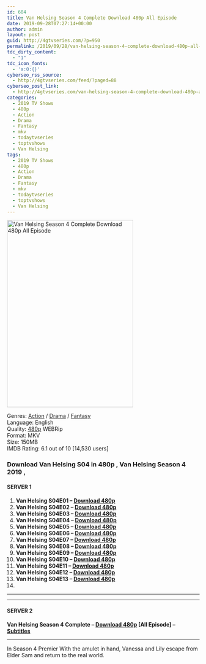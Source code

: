 ```yaml
---
id: 604
title: Van Helsing Season 4 Complete Download 480p All Episode
date: 2019-09-28T07:27:14+00:00
author: admin
layout: post
guid: http://4gtvseries.com/?p=950
permalink: /2019/09/28/van-helsing-season-4-complete-download-480p-all-episode-3/
tdc_dirty_content:
  - "1"
tdc_icon_fonts:
  - 'a:0:{}'
cyberseo_rss_source:
  - http://4gtvseries.com/feed/?paged=88
cyberseo_post_link:
  - http://4gtvseries.com/van-helsing-season-4-complete-download-480p-all-episode/
categories:
  - 2019 TV Shows
  - 480p
  - Action
  - Drama
  - Fantasy
  - mkv
  - todaytvseries
  - toptvshows
  - Van Helsing
tags:
  - 2019 TV Shows
  - 480p
  - Action
  - Drama
  - Fantasy
  - mkv
  - todaytvseries
  - toptvshows
  - Van Helsing
---
```

<img loading="lazy" class="aligncenter" src="https://3.bp.blogspot.com/-WZkz87a32Gg/XY7d5Rh5FlI/AAAAAAAAACg/Nij9MDf3vQASmyAU21pQkrJaMF4rUd4UwCK4BGAYYCw/s1600/Van%2BHelsing%2BSeason%2B4.jpg" alt="Van Helsing Season 4 Complete Download 480p All Episode" width="330" height="488" />

Genres: <a href="http://4gtvseries.com/tag/action/" data-wpel-link="internal">Action</a> /&nbsp;<a href="http://4gtvseries.com/tag/drama/" data-wpel-link="internal">Drama</a>&nbsp;/&nbsp;<a href="http://4gtvseries.com/tag/fantasy/" data-wpel-link="internal">Fantasy</a>  
Language: English  
Quality:&nbsp;<a href="http://4gtvseries.com/tag/480p/" data-wpel-link="internal">480p</a> WEBRip  
Format: MKV  
Size: 150MB  
IMDB Rating: 6.1 out of 10 [14,530 users]

### **Download Van Helsing S04 in 480p , Van Helsing Season 4 2019 ,&nbsp;**

#### <span><strong>SERVER 1</strong></span>

  1. **Van Helsing S04E01 – <a href="http://slink.dl480p.xyz/5DdOKJ" data-wpel-link="external" target="_blank" rel="nofollow external noopener noreferrer" class="wpel-icon-left"><i class="wpel-icon fa fa-download" aria-hidden="true"></i>Download 480p</a>**
  2. **Van Helsing S04E02 – <a href="http://slink.dl480p.xyz/4gNvv" data-wpel-link="external" target="_blank" rel="nofollow external noopener noreferrer" class="wpel-icon-left"><i class="wpel-icon fa fa-download" aria-hidden="true"></i>Download 480p</a>**
  3. **Van Helsing S04E03 – <a href="http://slink.dl480p.xyz/1bxHg" data-wpel-link="external" target="_blank" rel="nofollow external noopener noreferrer" class="wpel-icon-left"><i class="wpel-icon fa fa-download" aria-hidden="true"></i>Download 480p</a>**
  4. **Van Helsing S04E04 – <a href="http://slink.dl480p.xyz/PoH0" data-wpel-link="external" target="_blank" rel="nofollow external noopener noreferrer" class="wpel-icon-left"><i class="wpel-icon fa fa-download" aria-hidden="true"></i>Download 480p</a>**
  5. **Van Helsing S04E05 – <a href="http://slink.dl480p.xyz/H2lrND" data-wpel-link="external" target="_blank" rel="nofollow external noopener noreferrer" class="wpel-icon-left"><i class="wpel-icon fa fa-download" aria-hidden="true"></i>Download 480p</a>**
  6. **Van Helsing S04E06 – <a href="http://slink.dl480p.xyz/BbFm" data-wpel-link="external" target="_blank" rel="nofollow external noopener noreferrer" class="wpel-icon-left"><i class="wpel-icon fa fa-download" aria-hidden="true"></i>Download 480p</a>**
  7. **Van Helsing S04E07 – <a href="http://slink.dl480p.xyz/vg0bf" data-wpel-link="external" target="_blank" rel="nofollow external noopener noreferrer" class="wpel-icon-left"><i class="wpel-icon fa fa-download" aria-hidden="true"></i>Download 480p</a>**
  8. **Van Helsing S04E08 – <a href="http://slink.dl480p.xyz/zNO4u" data-wpel-link="external" target="_blank" rel="nofollow external noopener noreferrer" class="wpel-icon-left"><i class="wpel-icon fa fa-download" aria-hidden="true"></i>Download 480p</a>**
  9. **Van Helsing S04E09 – <a href="http://slink.dl480p.xyz/8YDYsWox" data-wpel-link="external" target="_blank" rel="nofollow external noopener noreferrer" class="wpel-icon-left"><i class="wpel-icon fa fa-download" aria-hidden="true"></i>Download 480p</a>**
 10. **Van Helsing S04E10 – <a href="http://slink.dl480p.xyz/gNhAjJ" data-wpel-link="external" target="_blank" rel="nofollow external noopener noreferrer" class="wpel-icon-left"><i class="wpel-icon fa fa-download" aria-hidden="true"></i>Download 480p</a>**
 11. **Van Helsing S04E11 – <a href="http://slink.dl480p.xyz/J093Zy" data-wpel-link="external" target="_blank" rel="nofollow external noopener noreferrer" class="wpel-icon-left"><i class="wpel-icon fa fa-download" aria-hidden="true"></i>Download 480p</a>**
 12. **Van Helsing S04E12 – <a href="http://slink.dl480p.xyz/qC7Ht" data-wpel-link="external" target="_blank" rel="nofollow external noopener noreferrer" class="wpel-icon-left"><i class="wpel-icon fa fa-download" aria-hidden="true"></i>Download 480p</a>**
 13. **Van Helsing S04E13 – <a href="http://slink.dl480p.xyz/PM6O3qeW" data-wpel-link="external" target="_blank" rel="nofollow external noopener noreferrer" class="wpel-icon-left"><i class="wpel-icon fa fa-download" aria-hidden="true"></i>Download 480p</a>**
 14. 

* * *

* * *

#### <span><strong>SERVER 2</strong></span>

**Van Helsing Season 4 Complete – <a href="http://dl480p.xyz/725/" data-wpel-link="external" target="_blank" rel="nofollow external noopener noreferrer" class="wpel-icon-left"><i class="wpel-icon fa fa-download" aria-hidden="true"></i>Download 480p</a> [All Episode] – <a href="https://subscene.com/subtitles/van-helsing-forth-season" data-wpel-link="external" target="_blank" rel="nofollow external noopener noreferrer" class="wpel-icon-left"><i class="wpel-icon fa fa-download" aria-hidden="true"></i>Subtitles</a>**

* * *

In Season 4 Premier With the amulet in hand, Vanessa and Lily escape from Elder Sam and return to the real world.

<div align="center">
</div>